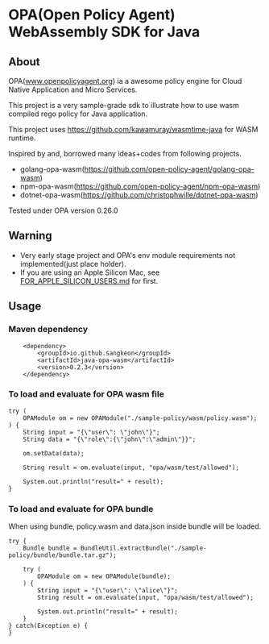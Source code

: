 # OPA(Open Policy Agent) WebAssembly SDK for Java

## About
OPA(www.openpolicyagent.org) ia a awesome policy engine for Cloud Native Application and Micro Services.

This project is a very sample-grade sdk to illustrate how to use wasm compiled rego policy for Java application.

This project uses https://github.com/kawamuray/wasmtime-java for WASM runtime.

Inspired by and, borrowed many ideas+codes from following projects. 
- golang-opa-wasm(https://github.com/open-policy-agent/golang-opa-wasm)
- npm-opa-wasm(https://github.com/open-policy-agent/npm-opa-wasm)
- dotnet-opa-wasm(https://github.com/christophwille/dotnet-opa-wasm)

Tested under OPA version 0.26.0

## Warning
- Very early stage project and OPA's env module requirements not implemented(just place holder).
- If you are using an Apple Silicon Mac, see [FOR_APPLE_SILICON_USERS.md](./FOR_APPLE_SILICON_USERS.md) for first.

## Usage

### Maven dependency ###
```
    <dependency>
        <groupId>io.github.sangkeon</groupId>
        <artifactId>java-opa-wasm</artifactId>
        <version>0.2.3</version>
    </dependency>
```

### To load and evaluate for OPA wasm file 
```
try (
    OPAModule om = new OPAModule("./sample-policy/wasm/policy.wasm");
) {
    String input = "{\"user\": \"john\"}";
    String data = "{\"role\":{\"john\":\"admin\"}}";

    om.setData(data);

    String result = om.evaluate(input, "opa/wasm/test/allowed");

    System.out.println("result=" + result);
}
```

### To load and evaluate for OPA bundle 
When using bundle, policy.wasm and data.json inside bundle will be loaded.

```
try {
    Bundle bundle = BundleUtil.extractBundle("./sample-policy/bundle/bundle.tar.gz");

    try (
        OPAModule om = new OPAModule(bundle);
    ) {
        String input = "{\"user\": \"alice\"}";
        String result = om.evaluate(input, "opa/wasm/test/allowed");

        System.out.println("result=" + result);
    }
} catch(Exception e) {
}

```
